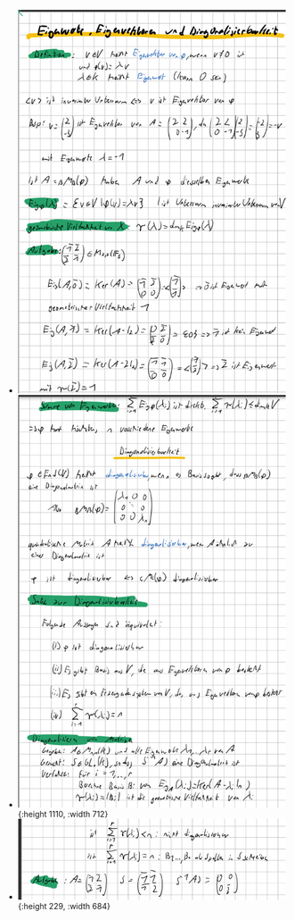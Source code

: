 - ![image.png](../assets/image_1732124477679_0.png)
- ![image.png](../assets/image_1732124494427_0.png){:height 1110, :width 712}
- ![image.png](../assets/image_1732124520388_0.png){:height 229, :width 684}